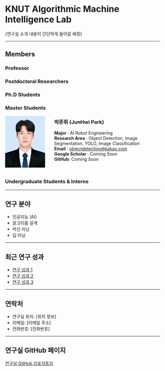 # KNUT Algorithmic Machine Intelligence Lab

{연구실 소개 내용이 간단하게 들어갈 예정}

---

## Members

### Professor

### Postdoctoral Researchers

### Ph.D Students

### Master Students
<img src="./박준휘-objectdetection@kakao.jpg" width="130" align="left" style="margin-right: 30px; border: none;" />

<h3>박준휘 (JunHwi Park)</h3>  

**Major** : AI Robot Engineering  
**Research Area** : Object Detection, Image Segmentation, YOLO, Image Classification  
**Email** : objectdetection@kakao.com  
**Google Scholar** : Coming Soon  
**GitHub**: Coming Soon

<br clear="left"/>

### Undergraduate Students & Interns


---

## 연구 분야

- 인공지능 (AI)
- 알고리즘 설계
- 머신 러닝
- 딥 러닝

---

## 최근 연구 성과

- [연구 성과 1](링크를_넣으세요)
- [연구 성과 2](링크를_넣으세요)
- [연구 성과 3](링크를_넣으세요)

---

## 연락처

- 연구실 위치: [위치 정보]
- 이메일: [이메일 주소]
- 전화번호: [전화번호]

---

## 연구실 GitHub 페이지
[연구실 GitHub 리포지토리](링크를_넣으세요)
